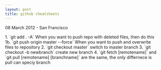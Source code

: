 ```yaml
---
layout: post
title: github cheatsheets
---
```


<p class="meta">08 March 2012 - San Francisco</p>
1. `git add . -A`  When you want to push repo with deleted files, then do this
1b. `git push origin master --force` When you want to push and overwrite files to repository
2. `git checkout master` switch to master branch
3. `git checkout -b newbranch` create new branch
4. `git fetch [remotename]` and `git pull [remotename] [branchname]` are the same, the only differnece is pull can speciy branch







